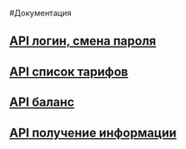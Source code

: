 #Документация


## [API логин, смена пароля](./motive_personal_area/registration/doc.md)
## [API список тарифов](./motive_personal_area/tariff/doc.md)
## [API баланс](motive_personal_area/balance/doc.md)
## [API получение информации](./motive_personal_area/user_profile/doc.md)
